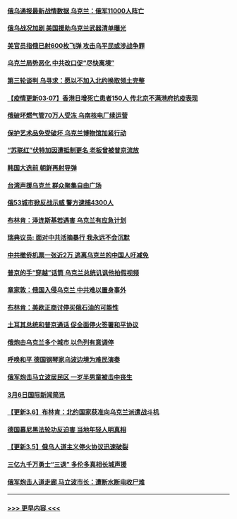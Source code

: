 #### [俄乌通报最新战情数据 乌克兰：俄军11000人阵亡](../pages/prog202/a103366523.md?t=03071501) 
#### [俄乌战况加剧 美国援助乌克兰武器清单曝光](../pages/prog202/a103366484.md?t=03071501) 
#### [美官员指俄已射600枚飞弹 攻击乌平民或涉战争罪](../pages/prog202/a103366477.md?t=03071501) 
#### [乌克兰局势恶化 中共改口促“尽快离境”](../pages/prog202/a103366431.md?t=03071501) 
#### [第三轮谈判 乌寻求：愿以不加入北约换取领土完整](../pages/prog202/a103366425.md?t=03071501) 
#### [【疫情更新03·07】香港日增死亡患者150人 传北京不满港府抗疫表现](../pages/prog202/a103360523.md?t=03071501) 
#### [俄破坏燃气管70万人受冻 乌南核电厂续运营](../pages/prog202/a103366335.md?t=03071501) 
#### [保护艺术品免受破坏 乌克兰博物馆加紧行动](../pages/prog202/a103366296.md?t=03071501) 
#### [“苏联红”伏特加因遭抵制更名 老板曾被普京流放](../pages/prog202/a103366257.md?t=03071501) 
#### [韩国大选前 朝鲜再射导弹](../pages/prog202/a103366278.md?t=03071501) 
#### [台湾声援乌克兰 群众聚集自由广场](../pages/prog202/a103366264.md?t=03071501) 
#### [俄53城市掀反战示威 警方逮捕4300人](../pages/prog202/a103366155.md?t=03071501) 
#### [布林肯：泽连斯基若遇害 乌克兰有应急计划](../pages/prog202/a103366259.md?t=03071501) 
#### [瑞典议员: 面对中共活摘暴行 我永远不会沉默](../pages/prog202/a103366248.md?t=03071501) 
#### [中共撤侨机票一张近2万 逃离乌克兰的中国人吁减免](../pages/prog202/a103366240.md?t=03071501) 
#### [普京的手“穿越”话筒 乌克兰总统讥讽他拍假视频](../pages/prog202/a103366196.md?t=03071501) 
#### [章家敦：俄国入侵乌克兰 中共难以置身事外](../pages/prog202/a103366119.md?t=03071501) 
#### [布林肯：美欧正商讨停买俄石油的可能性](../pages/prog202/a103366126.md?t=03071501) 
#### [土耳其总统和普京通话 促全面停火签署和平协议](../pages/prog202/a103366054.md?t=03071501) 
#### [俄炮击乌克兰多个城市  以色列有意调停](../pages/prog202/a103366113.md?t=03071501) 
#### [呼唤和平 德国钢琴家乌波边境为难民演奏](../pages/prog202/a103366115.md?t=03071501) 
#### [俄军炮击马立波居民区 一岁半男童被击中丧生](../pages/prog202/a103366136.md?t=03071501) 
#### [3月6日国际新闻简讯](../pages/prog202/a103366082.md?t=03071501) 
#### [【更新3.6】布林肯：北约国家获准向乌克兰派遣战斗机](../pages/prog202/a103366056.md?t=03071501) 
#### [德国慕尼黑法轮功反迫害 当地年轻人明真相](../pages/prog202/a103365977.md?t=03071501) 
#### [【更新3.5】俄乌人道主义停火协议迅速破裂](../pages/prog202/a103364809.md?t=03071501) 
#### [三亿九千万勇士“三退” 多伦多真相长城声援](../pages/prog202/a103365980.md?t=03071501) 
#### [俄军炮击人道走廊 马立波市长：遭断水断电收尸难](../pages/prog202/a103365946.md?t=03071501) 

----
#### [ >>> 更早内容 <<< ](../indexes/prog202-earlier.md)
